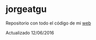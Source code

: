 # jorgeatgu

Repositorio con todo el código de mi [web](http://jorgeatgu.com)

Actualizado 12/06/2016

